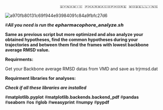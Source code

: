                              🇩‌🇾‌🇳‌🇦‌🇲‌🇮‌🇨‌ 🇵‌🇭‌🇦‌🇷‌🇲‌🇦‌🇨‌🇴‌🇵‌🇭‌🇴‌🇷‌🇪‌ 🇲‌🇴‌🇩‌🇪‌🇱‌🇱‌🇮‌🇳‌🇬
![a970fb80131c69f944e93984091c84a9fbfc27d6](https://github.com/DurdagiLab/Dynamicpharmacophore_modeling_V1.1/assets/146360745/0e1ae028-8a80-48ea-a61f-fb616adfb211)                       ‌


#***All you need is run the 𝙚𝙥𝙝𝙖𝙧𝙢𝙖𝙘𝙤𝙥𝙝𝙤𝙧𝙚_𝙖𝙣𝙖𝙡𝙮𝙯𝙚.𝙨𝙝***

**Same as previous script but more optimized and also analyze your obtained hypotheses, find the common hypotheses during your trajectories and between them find the frames with lowest backbone average RMSD value.**

**Requirments:**

Get your Backbone average RMSD datas from VMD and save as trjrmsd.dat

**Requirment libraries for analyses:**

***Check if all these libraries are installed***

#**matplotlib.pyplot**
#**matplotlib.backends.backend_pdf**
#**pandas**
#**seaborn**
#**os**
#**glob**
#**weasyprint**
#**numpy**
#**pypdf**
